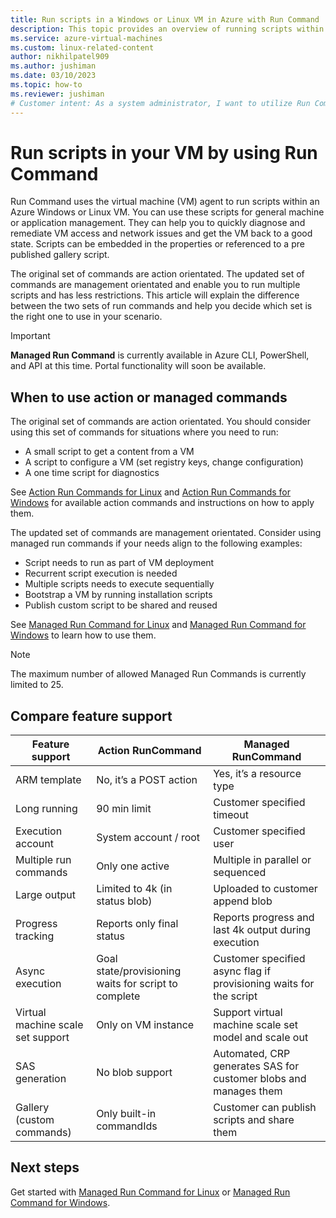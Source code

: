 ```yaml
---
title: Run scripts in a Windows or Linux VM in Azure with Run Command
description: This topic provides an overview of running scripts within an Azure virtual machine by using the Run Command feature
ms.service: azure-virtual-machines
ms.custom: linux-related-content
author: nikhilpatel909
ms.author: jushiman
ms.date: 03/10/2023
ms.topic: how-to
ms.reviewer: jushiman
# Customer intent: As a system administrator, I want to utilize Run Command to execute scripts on Azure VMs, so that I can efficiently manage, diagnose, and automate tasks within my virtual machine environment.
---
```


# Run scripts in your VM by using Run Command

Run Command uses the virtual machine (VM) agent to run scripts within an Azure Windows or Linux VM. You can use these scripts for general machine or application management. They can help you to quickly diagnose and remediate VM access and network issues and get the VM back to a good state. Scripts can be embedded in the properties or referenced to a pre published gallery script. 


The original set of commands are action orientated. The updated set of commands are management orientated and enable you to run multiple scripts and has less restrictions. This article will explain the difference between the two sets of run commands and help you decide which set is the right one to use in your scenario.  

> [!IMPORTANT]
> **Managed Run Command**  is currently available in Azure CLI, PowerShell, and API at this time. Portal functionality will soon be available.



## When to use action or managed commands

The original set of commands are action orientated. You should consider using this set of commands for situations where you need to run:
- A small script to get a content from a VM
- A script to configure a VM (set registry keys, change configuration) 
- A one time script for diagnostics

See [Action Run Commands for Linux](./linux/run-command.md) and [Action Run Commands for Windows](./windows/run-command.md) for available action commands and instructions on how to apply them. 

The updated set of commands are management orientated. Consider using managed run commands if your needs align to the following examples:
- Script needs to run as part of VM deployment 
- Recurrent script execution is needed 
- Multiple scripts needs to execute sequentially 
- Bootstrap a VM by running installation scripts 
- Publish custom script to be shared and reused 

See [Managed Run Command for Linux](./linux/run-command-managed.md) and [Managed Run Command for Windows](./windows/run-command-managed.md) to learn how to use them.

> [!NOTE]
> The maximum number of allowed Managed Run Commands is currently limited to 25.

## Compare feature support

| Feature support  | Action RunCommand  | Managed RunCommand  |
|---|---|---|
| ARM template  | No, it’s a POST action  | Yes, it’s a resource type  |
| Long running  | 90 min limit  | Customer specified timeout  |
| Execution account  | System account / root  | Customer specified user  |
| Multiple run commands  | Only one active  | Multiple in parallel or sequenced  |
| Large output  | Limited to 4k (in status blob)  | Uploaded to customer append blob  |
| Progress tracking  | Reports only final status  | Reports progress and last 4k output during execution  |
| Async execution  | Goal state/provisioning waits for script to complete  | Customer specified async flag if provisioning waits for the script  |
| Virtual machine scale set support  | Only on VM instance  | Support virtual machine scale set model and scale out  |
| SAS generation  | No blob support  | Automated, CRP generates SAS for customer blobs and manages them  |
| Gallery (custom commands)  | Only built-in commandIds  | Customer can publish scripts and share them  |


## Next steps

Get started with [Managed Run Command for Linux](./linux/run-command-managed.md) or [Managed Run Command for Windows](./windows/run-command-managed.md). 
